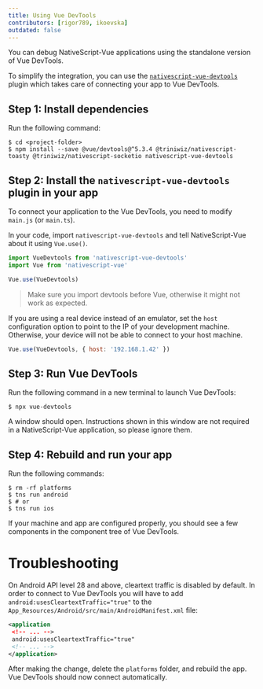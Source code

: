 ```yaml
---
title: Using Vue DevTools
contributors: [rigor789, ikoevska]
outdated: false
---
```


You can debug NativeScript-Vue applications using the standalone version of Vue DevTools.

To simplify the integration, you can use the [`nativescript-vue-devtools`](https://github.com/nativescript-vue/nativescript-vue-devtools) plugin which takes care of connecting your app to Vue DevTools.

## Step 1: Install dependencies

Run the following command:

```shell
$ cd <project-folder>
$ npm install --save @vue/devtools@^5.3.4 @triniwiz/nativescript-toasty @triniwiz/nativescript-socketio nativescript-vue-devtools
```

<!--
## (Optional) Step 2: Install Vue DevTools globally

To easily access Vue DevTools, you can install the package globally.

Run the following command:

```shell
$ npm install -g @vue/devtools
```

After the installation is complete, you can run the `vue-devtools` command from any directory on your development machine.
-->

## Step 2: Install the `nativescript-vue-devtools` plugin in your app

To connect your application to the Vue DevTools, you need to modify `main.js` (or `main.ts`).

In your code, import `nativescript-vue-devtools` and tell NativeScript-Vue about it using `Vue.use()`.

```JavaScript
import VueDevtools from 'nativescript-vue-devtools'
import Vue from 'nativescript-vue'

Vue.use(VueDevtools)
```
> Make sure you import devtools before Vue, otherwise it might not work as expected.

If you are using a real device instead of an emulator, set the `host` configuration option to point to the IP of your development machine. Otherwise, your device will not be able to connect to your host machine.

```JavaScript
Vue.use(VueDevtools, { host: '192.168.1.42' })
```

## Step 3: Run Vue DevTools

Run the following command in a new terminal to launch Vue DevTools:

```shell
$ npx vue-devtools
```

A window should open. Instructions shown in this window are not required in a NativeScript-Vue application, so please ignore them. 

## Step 4: Rebuild and run your app

Run the following commands:

```shell
$ rm -rf platforms
$ tns run android
$ # or
$ tns run ios
```

If your machine and app are configured properly, you should see a few components in the component tree of Vue DevTools.

# Troubleshooting

On Android API level 28 and above, cleartext traffic is disabled by default. In order to connect to Vue DevTools you will have to add 
`android:usesCleartextTraffic="true"` to the `App_Resources/Android/src/main/AndroidManifest.xml` file:

```xml
<application
 <!-- ... -->
 android:usesCleartextTraffic="true"
 <!-- ... -->
</application>
```

After making the change, delete the `platforms` folder, and rebuild the app. Vue DevTools should now connect automatically. 
